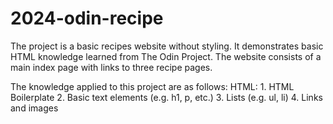# 2024-odin-recipe

The project is a basic recipes website without styling.
It demonstrates basic HTML knowledge learned from The Odin Project.
The website consists of a main index page with links to three recipe pages.

The knowledge applied to this project are as follows:
HTML:
    1. HTML Boilerplate
    2. Basic text elements (e.g. h1, p, etc.)
    3. Lists (e.g. ul, li)
    4. Links and images